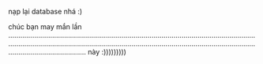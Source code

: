 nạp lại database nhá :)


 chúc bạn may mắn lần ............................................................................................................................................................................................................................................................................................... này
:)))))))))
